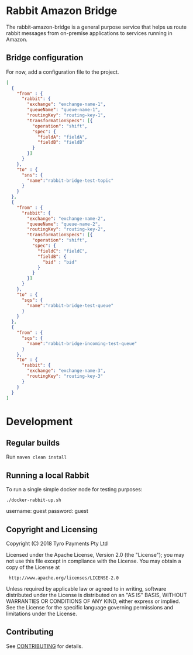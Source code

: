 # Rabbit Amazon Bridge

The rabbit-amazon-bridge is a general purpose service that helps us route rabbit messages from on-premise applications to services running in Amazon.

## Bridge configuration

For now, add a configuration file to the project. 

```json
[
  {
    "from" : {
      "rabbit": {
        "exchange": "exchange-name-1",
        "queueName": "queue-name-1",
        "routingKey": "routing-key-1",
        "transformationSpecs": [{
          "operation": "shift",
          "spec": {
            "fieldA": "fieldA",
            "fieldB": "fieldB"
          }
        }]
      }
    },
    "to" : {
      "sns": {
        "name":"rabbit-bridge-test-topic"
      }
    }
  },
  {
    "from" : {
      "rabbit": {
        "exchange": "exchange-name-2",
        "queueName": "queue-name-2",
        "routingKey": "routing-key-2",
        "transformationSpecs": [{
          "operation": "shift",
          "spec": {
            "fieldC": "fieldC",
            "fieldB": {
              "bid" : "bid"
            }
          }
        }]
      }
    },
    "to" : {
      "sqs": {
        "name":"rabbit-bridge-test-queue"
      }
    }
  },
  {
    "from" : {
      "sqs": {
        "name":"rabbit-bridge-incoming-test-queue"
      }
    },
    "to" : {
      "rabbit": {
        "exchange": "exchange-name-3",
        "routingKey": "routing-key-3"
      }
    }
  }
]
```

# Development
## Regular builds

Run `maven clean install`

## Running a local Rabbit
To run a single simple docker node for testing purposes:
```
./docker-rabbit-up.sh
```
username: guest
password: guest

## Copyright and Licensing

Copyright (C) 2018 Tyro Payments Pty Ltd

Licensed under the Apache License, Version 2.0 (the "License");
you may not use this file except in compliance with the License.
You may obtain a copy of the License at

     http://www.apache.org/licenses/LICENSE-2.0

Unless required by applicable law or agreed to in writing, software
distributed under the License is distributed on an "AS IS" BASIS,
WITHOUT WARRANTIES OR CONDITIONS OF ANY KIND, either express or implied.
See the License for the specific language governing permissions and
limitations under the License.

## Contributing

See [CONTRIBUTING](CONTRIBUTING.md) for details.


